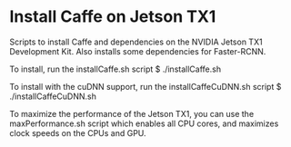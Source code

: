 # Install Caffe on Jetson TX1

Scripts to install Caffe and dependencies on the NVIDIA Jetson TX1 Development
Kit. Also installs some dependencies for Faster-RCNN.

To install, run the installCaffe.sh script
$ ./installCaffe.sh

To install with the cuDNN support, run the installCaffeCuDNN.sh script
$ ./installCaffeCuDNN.sh

To maximize the performance of the Jetson TX1, you can use the maxPerformance.sh
script which enables all CPU cores, and maximizes clock speeds on the CPUs and
GPU.

